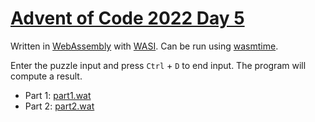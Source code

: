 # [Advent of Code 2022 Day 5](https://adventofcode.com/2022/day/5)

Written in [WebAssembly](https://en.wikipedia.org/wiki/WebAssembly) with [WASI](https://github.com/WebAssembly/WASI). Can be run using [wasmtime](https://github.com/bytecodealliance/wasmtime).

Enter the puzzle input and press `Ctrl` + `D` to end input. The program will compute a result.

  * Part 1: [part1.wat](part1.wat)
  * Part 2: [part2.wat](part2.wat)
